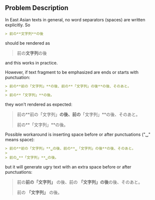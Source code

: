 ## Problem Description

In East Asian texts in general, no word separators (spaces) are written explicitly.  So 
```markdown
> 前の**文字列**の後
```
should be rendered as
> 前の**文字列**の後

and this works in practice.

However, if text fragment to be emphasized are ends or starts with punctuation:
```markdown
> 前の**前の「文字列」**の後、前の**「文字列」の後**の後、そのあと。
> 
> 前の**「文字列」**の後。
```
they won't rendered as expected:
> 前の**前の「文字列」**の後、前の**「文字列」**の後、そのあと。
> 
> 前の**「文字列」**の後。

Possible workaround is inserting space before or after punctuations ("␣" means space):
```markdown
> 前の**前の「文字列」**␣の後、前の**␣「文字列」の後**の後、そのあと。
> 
> 前の␣**「文字列」**␣の後。
```
but it will generate ugry text with an extra space before or after punctuations:
> 前の**前の「文字列」** の後、前の **「文字列」の後**の後、そのあと。
> 
> 前の **「文字列」** の後。


